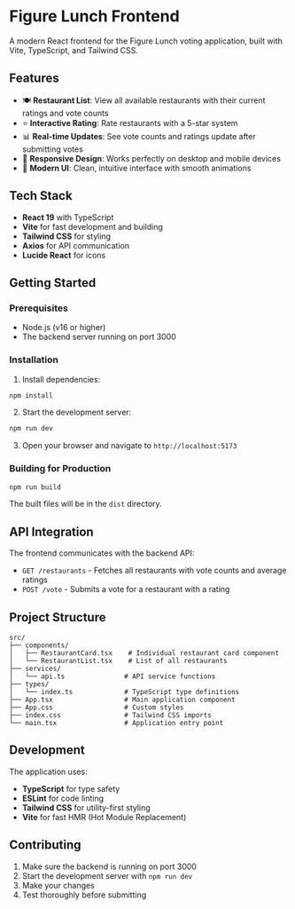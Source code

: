 # Figure Lunch Frontend

A modern React frontend for the Figure Lunch voting application, built with Vite, TypeScript, and Tailwind CSS.

## Features

- 🍽️ **Restaurant List**: View all available restaurants with their current ratings and vote counts
- ⭐ **Interactive Rating**: Rate restaurants with a 5-star system
- 📊 **Real-time Updates**: See vote counts and ratings update after submitting votes
- 📱 **Responsive Design**: Works perfectly on desktop and mobile devices
- 🎨 **Modern UI**: Clean, intuitive interface with smooth animations

## Tech Stack

- **React 19** with TypeScript
- **Vite** for fast development and building
- **Tailwind CSS** for styling
- **Axios** for API communication
- **Lucide React** for icons

## Getting Started

### Prerequisites

- Node.js (v16 or higher)
- The backend server running on port 3000

### Installation

1. Install dependencies:
```bash
npm install
```

2. Start the development server:
```bash
npm run dev
```

3. Open your browser and navigate to `http://localhost:5173`

### Building for Production

```bash
npm run build
```

The built files will be in the `dist` directory.

## API Integration

The frontend communicates with the backend API:

- `GET /restaurants` - Fetches all restaurants with vote counts and average ratings
- `POST /vote` - Submits a vote for a restaurant with a rating

## Project Structure

```
src/
├── components/
│   ├── RestaurantCard.tsx    # Individual restaurant card component
│   └── RestaurantList.tsx    # List of all restaurants
├── services/
│   └── api.ts               # API service functions
├── types/
│   └── index.ts             # TypeScript type definitions
├── App.tsx                  # Main application component
├── App.css                  # Custom styles
├── index.css                # Tailwind CSS imports
└── main.tsx                 # Application entry point
```

## Development

The application uses:
- **TypeScript** for type safety
- **ESLint** for code linting
- **Tailwind CSS** for utility-first styling
- **Vite** for fast HMR (Hot Module Replacement)

## Contributing

1. Make sure the backend is running on port 3000
2. Start the development server with `npm run dev`
3. Make your changes
4. Test thoroughly before submitting